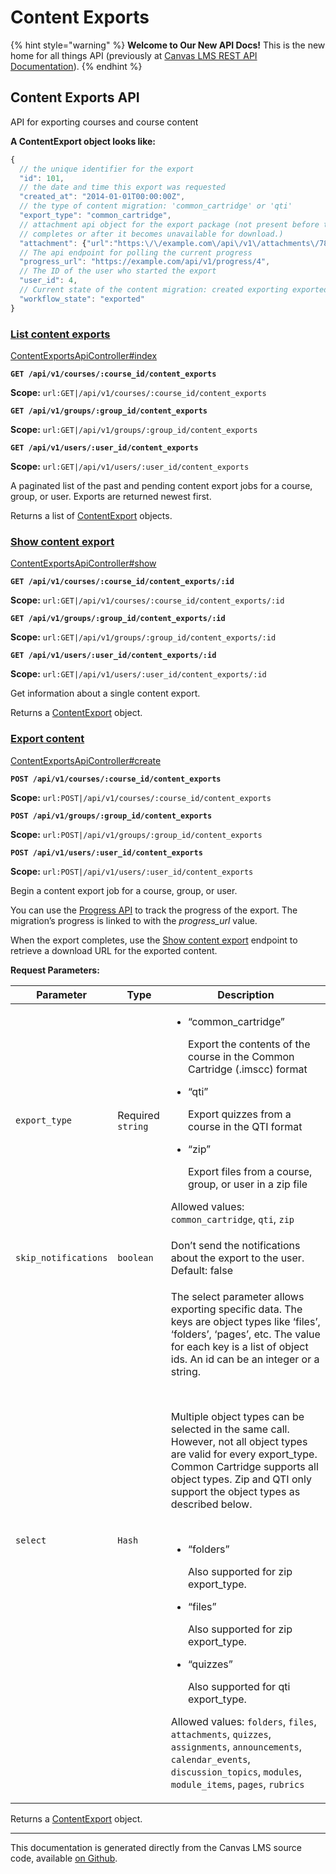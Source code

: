 # Content Exports

{% hint style="warning" %}
**Welcome to Our New API Docs!** This is the new home for all things API (previously at [Canvas LMS REST API Documentation](https://api.instructure.com)).
{% endhint %}

## Content Exports API

API for exporting courses and course content

**A ContentExport object looks like:**

```js
{
  // the unique identifier for the export
  "id": 101,
  // the date and time this export was requested
  "created_at": "2014-01-01T00:00:00Z",
  // the type of content migration: 'common_cartridge' or 'qti'
  "export_type": "common_cartridge",
  // attachment api object for the export package (not present before the export
  // completes or after it becomes unavailable for download.)
  "attachment": {"url":"https:\/\/example.com\/api\/v1\/attachments\/789?download_frd=1\u0026verifier=bG9sY2F0cyEh"},
  // The api endpoint for polling the current progress
  "progress_url": "https://example.com/api/v1/progress/4",
  // The ID of the user who started the export
  "user_id": 4,
  // Current state of the content migration: created exporting exported failed
  "workflow_state": "exported"
}
```

### [List content exports](#method.content_exports_api.index) <a href="#method.content_exports_api.index" id="method.content_exports_api.index"></a>

[ContentExportsApiController#index](https://github.com/instructure/canvas-lms/blob/master/app/controllers/content_exports_api_controller.rb)

**`GET /api/v1/courses/:course_id/content_exports`**

**Scope:** `url:GET|/api/v1/courses/:course_id/content_exports`

**`GET /api/v1/groups/:group_id/content_exports`**

**Scope:** `url:GET|/api/v1/groups/:group_id/content_exports`

**`GET /api/v1/users/:user_id/content_exports`**

**Scope:** `url:GET|/api/v1/users/:user_id/content_exports`

A paginated list of the past and pending content export jobs for a course, group, or user. Exports are returned newest first.

Returns a list of [ContentExport](#contentexport) objects.

### [Show content export](#method.content_exports_api.show) <a href="#method.content_exports_api.show" id="method.content_exports_api.show"></a>

[ContentExportsApiController#show](https://github.com/instructure/canvas-lms/blob/master/app/controllers/content_exports_api_controller.rb)

**`GET /api/v1/courses/:course_id/content_exports/:id`**

**Scope:** `url:GET|/api/v1/courses/:course_id/content_exports/:id`

**`GET /api/v1/groups/:group_id/content_exports/:id`**

**Scope:** `url:GET|/api/v1/groups/:group_id/content_exports/:id`

**`GET /api/v1/users/:user_id/content_exports/:id`**

**Scope:** `url:GET|/api/v1/users/:user_id/content_exports/:id`

Get information about a single content export.

Returns a [ContentExport](#contentexport) object.

### [Export content](#method.content_exports_api.create) <a href="#method.content_exports_api.create" id="method.content_exports_api.create"></a>

[ContentExportsApiController#create](https://github.com/instructure/canvas-lms/blob/master/app/controllers/content_exports_api_controller.rb)

**`POST /api/v1/courses/:course_id/content_exports`**

**Scope:** `url:POST|/api/v1/courses/:course_id/content_exports`

**`POST /api/v1/groups/:group_id/content_exports`**

**Scope:** `url:POST|/api/v1/groups/:group_id/content_exports`

**`POST /api/v1/users/:user_id/content_exports`**

**Scope:** `url:POST|/api/v1/users/:user_id/content_exports`

Begin a content export job for a course, group, or user.

You can use the [Progress API](../progress#method.progress.show) to track the progress of the export. The migration’s progress is linked to with the _progress_url_ value.

When the export completes, use the [Show content export](#method.content_exports_api.show) endpoint to retrieve a download URL for the exported content.

**Request Parameters:**

| Parameter            | Type              | Description                                                                                                                                                                                                                                                                                                                                                                                                                                                                                                                                                                                                                                                                                                                                                                                                                                                                                                                                                                                                                  |
| -------------------- | ----------------- | ---------------------------------------------------------------------------------------------------------------------------------------------------------------------------------------------------------------------------------------------------------------------------------------------------------------------------------------------------------------------------------------------------------------------------------------------------------------------------------------------------------------------------------------------------------------------------------------------------------------------------------------------------------------------------------------------------------------------------------------------------------------------------------------------------------------------------------------------------------------------------------------------------------------------------------------------------------------------------------------------------------------------------- |
| `export_type`        | Required `string` | <ul><li><p>“common_cartridge”</p><p>Export the contents of the course in the Common Cartridge (.imscc) format</p></li><li><p>“qti”</p><p>Export quizzes from a course in the QTI format</p></li><li><p>“zip”</p><p>Export files from a course, group, or user in a zip file</p></li></ul><p>Allowed values: <code>common_cartridge</code>, <code>qti</code>, <code>zip</code></p>                                                                                                                                                                                                                                                                                                                                                                                                                                                                                                                                                                                                                                            |
| `skip_notifications` | `boolean`         | Don’t send the notifications about the export to the user. Default: false                                                                                                                                                                                                                                                                                                                                                                                                                                                                                                                                                                                                                                                                                                                                                                                                                                                                                                                                                    |
| `select`             | `Hash`            | <p>The select parameter allows exporting specific data. The keys are object types like ‘files’, ‘folders’, ‘pages’, etc. The value for each key is a list of object ids. An id can be an integer or a string.</p><p><br></p><p>Multiple object types can be selected in the same call. However, not all object types are valid for every export_type. Common Cartridge supports all object types. Zip and QTI only support the object types as described below.</p><p><br></p><ul><li><p>“folders”</p><p>Also supported for zip export_type.</p></li><li><p>“files”</p><p>Also supported for zip export_type.</p></li><li><p>“quizzes”</p><p>Also supported for qti export_type.</p></li></ul><p>Allowed values: <code>folders</code>, <code>files</code>, <code>attachments</code>, <code>quizzes</code>, <code>assignments</code>, <code>announcements</code>, <code>calendar_events</code>, <code>discussion_topics</code>, <code>modules</code>, <code>module_items</code>, <code>pages</code>, <code>rubrics</code></p> |

Returns a [ContentExport](#contentexport) object.

---

This documentation is generated directly from the Canvas LMS source code, available [on Github](https://github.com/instructure/canvas-lms).
